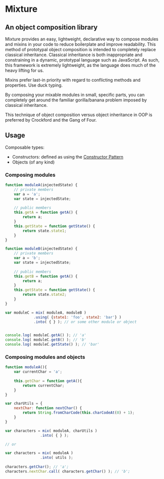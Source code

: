 # Mixture 
## An object composition library

Mixture provides an easy, lightweight, declarative way to compose modules and mixins in your 
code to reduce boilerplate and improve readability. This method of prototypal object
composition is intended to completely replace classical inheritance. Classical 
inheritance is both inappropriate and constraining in a dynamic, prototypal language such
as JavaScript. As such, this framework is extremely lightweight, as the language does much
of the heavy lifting for us.

Mixins prefer last-in priority with regard to conflicting methods and properties. Use duck
typing.

By composing your mixable modules in small, specific parts, you can completely get around
the familiar gorilla/banana problem imposed by classical inheritance.

This technique of object composition versus object inheritance in OOP is preferred by Crockford
and the Gang of Four.

## Usage

Composable types:

* Constructors: defined as using the [Constructor Pattern](http://addyosmani.com/resources/essentialjsdesignpatterns/book/#constructorpatternjavascript)
* Objects (of any kind)

### Composing modules

```javascript
function moduleA(injectedState) {
	// private members
	var a = 'a';
	var state = injectedState;
	
	// public members
	this.getA = function getA() {
		return a;
	}
	this.getState = function getState() {
		return state.state1;
	}
}

function moduleB(injectedState) {
	// private members
	var a = 'b';
	var state = injectedState;
	
	// public members
	this.getB = function getA() {
		return a;
	}
	this.getState = function getState() {
		return state.state2;
	}
}

var moduleC = mix( moduleA, moduleB )
			 .using( {state1: 'foo', state2: 'bar'} )
		     .into( { } ); // or some other module or object
		     

console.log( moduleC.getA() ); // 'a'
console.log( moduleC.getB() ); // 'b'
console.log( moduleC.getState() ); // 'bar'
```

### Composing modules and objects

```javascript
function moduleA(){
	var currentChar = 'a';
	
	this.getChar = function getA(){
		return currentChar;
	}
}

var charUtils = {
	nextChar: function nextChar() {
		return String.fromCharCode(this.charCodeAt(0) + 1);
	}
}

var characters = mix( moduleA, charUtils )
                .into( { } );

// or

var characters = mix( moduleA )
                .into( utils );
                   
characters.getChar(); // 'a';
characters.nextChar.call( characters.getChar() ); // 'b';
```

